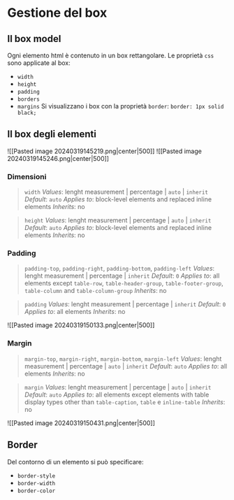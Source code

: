 # Gestione del box
## Il box model
Ogni elemento html è contenuto in un box rettangolare. Le proprietà `css` sono applicate al box:
- `width`
- `height`
- `padding`
- `borders`
- `margins`
Si visualizzano i box con la proprietà `border`:
`border: 1px solid black;`
## Il box degli elementi
![[Pasted image 20240319145219.png|center|500]]
![[Pasted image 20240319145246.png|center|500]]
### Dimensioni
>`width`
>*Values*: lenght measurement | percentage | `auto` | `inherit`
>*Default*: `auto`
>*Applies to*: block-level elements and replaced inline elements 
>*Inherits*: no

>`height`
>*Values*: lenght measurement | percentage | `auto` | `inherit`
>*Default*: `auto`
>*Applies to*: block-level elements and replaced inline elements 
>*Inherits*: no

### Padding
>`padding-top`, `padding-right`, `padding-bottom`, `padding-left`
>*Values*: lenght measurement | percentage | `inherit`
>*Default*: `0`
>*Applies to*: all elements except `table-row`, `table-header-group`, `table-footer-group`, `table-column` and `table-column-group`
>*Inherits*: no

>`padding`
>*Values*: lenght measurement | percentage | `inherit`
>*Default*: `0`
>*Applies to*: all elements 
>*Inherits*: no

![[Pasted image 20240319150133.png|center|500]]
### Margin
>`margin-top`, `margin-right`, `margin-bottom`, `margin-left`
>*Values*: lenght measurement | percentage |  `auto` | `inherit`
>*Default*: `auto`
>*Applies to*: all elements 
>*Inherits*: no

>`margin`
>*Values*: lenght measurement | percentage | `auto` | `inherit`
>*Default*: `auto`
>*Applies to*: all elements except elements with table display types other than `table-caption`, `table` e `inline-table` 
>*Inherits*: no

![[Pasted image 20240319150431.png|center|500]]
## Border
Del contorno di un elemento si può specificare:
- `border-style`
- `border-width`
- `border-color`
